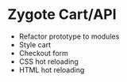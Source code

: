 # Zygote Cart/API

- Refactor prototype to modules
- Style cart
- Checkout form
- CSS hot reloading
- HTML hot reloading
